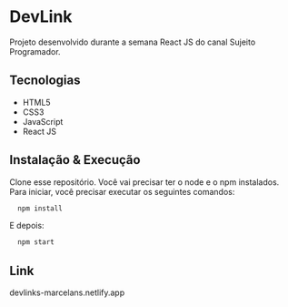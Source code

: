 # DevLink

Projeto desenvolvido durante a semana React JS do canal Sujeito Programador.

## Tecnologias

- HTML5
- CSS3
- JavaScript
- React JS

## Instalação & Execução

Clone esse repositório. Você vai precisar ter o node e o npm instalados.
Para iniciar, você precisar executar os seguintes comandos:

```bash
  npm install

```

E depois:

```bash
  npm start

```

## Link

devlinks-marcelans.netlify.app
